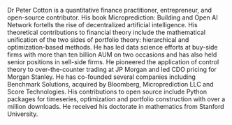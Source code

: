 

Dr Peter Cotton is a quantitative finance practitioner, entrepreneur, and open-source contributor. His book Microprediction: Building and Open AI Network fortells the rise of decentralized artificial intelligence. His theoretical contributions to financial theory include the mathematical unification of the two sides of portfolio theory: hierarchical and optimization-based methods. He has led data science efforts at buy-side firms with more than ten billion AUM on two occasions and has also held senior positions in sell-side firms. He pioneered the application of control theory to over-the-counter trading at JP Morgan and led CDO pricing for Morgan Stanley. He has co-founded several companies including Benchmark Solutions, acquired by Bloomberg, Microprediction LLC and Score Technologies. His contributions to open source include Python packages for timeseries, optimization and portfolio construction with over a million downloads. He received his doctorate in mathematics from Stanford University. 




